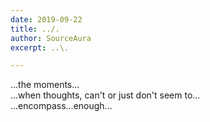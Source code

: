 ```yaml
---
date: 2019-09-22
title: ../.
author: SourceAura
excerpt: ..\.

---
```


...the moments...  
...when thoughts, can't or just don't seem to...  
...encompass...enough...
